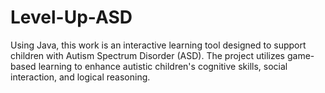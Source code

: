 # Level-Up-ASD
Using Java, this work is an interactive learning tool designed to support children with Autism Spectrum Disorder (ASD). The project utilizes game-based learning to enhance autistic children's cognitive skills, social interaction, and logical reasoning.

